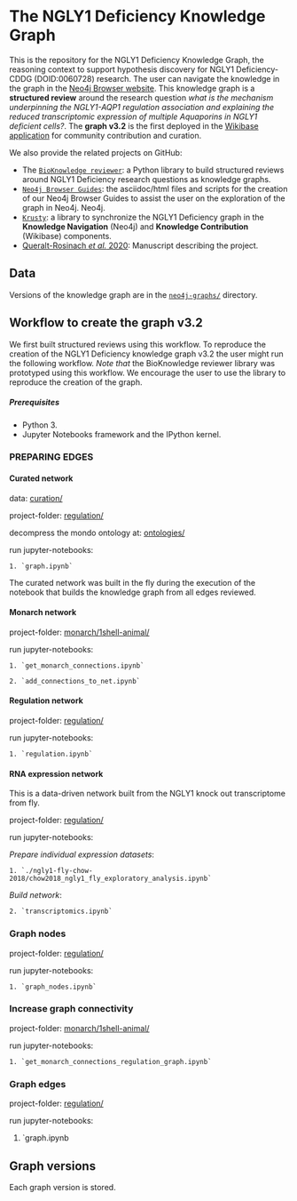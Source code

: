 # The NGLY1 Deficiency Knowledge Graph

This is the repository for the NGLY1 Deficiency Knowledge Graph, the reasoning context to support hypothesis discovery for NGLY1 Deficiency-CDDG (DOID:0060728) research. The user can navigate the knowledge in the graph in the [Neo4j Browser website](http://ngly1graph.org/). This knowledge graph is a **structured review** around the research question *what is the mechanism underpinning the NGLY1-AQP1 regulation association and explaining the reduced transcriptomic expression of multiple Aquaporins in NGLY1 deficient cells?*. The **graph v3.2** is the first deployed in the [Wikibase application](http://ngly1graph.org/contribute/) for community contribution and curation. 


We also provide the related projects on GitHub:
* The [```BioKnowledge reviewer```](https://github.com/NuriaQueralt/bioknowledge-reviewer): a Python library to build structured reviews around NGLY1 Deficiency research questions as knowledge graphs.
* [```Neo4j Browser Guides```](https://github.com/NuriaQueralt/ngly1-neo4j-guides): the asciidoc/html files and scripts for the creation of our Neo4j Browser Guides to assist the user on the exploration of the graph in Neo4j.
Neo4j.
* [```Krusty```](https://github.com/NuriaQueralt/Krusty): a library to synchronize the NGLY1 Deficiency graph in the **Knowledge Navigation** (Neo4j) and **Knowledge Contribution** (Wikibase) components.
* [Queralt-Rosinach *et al.* 2020](https://doi.org/10.1093/database/baaa015): Manuscript describing the project.

## Data

Versions of the knowledge graph are in the [```neo4j-graphs/```](./neo4j-graphs) directory.


## Workflow to create the graph v3.2

We first built structured reviews using this workflow. To reproduce the creation of the NGLY1 Deficiency knowledge graph v3.2 the user might run the following workflow. *Note that* the BioKnowledge reviewer library was prototyped using this workflow. We encourage the user to use the library to reproduce the creation of the graph.

##### Prerequisites
* Python 3.
* Jupyter Notebooks framework and the IPython kernel.


### PREPARING EDGES

#### Curated network

data: [curation/](./curation/kylo/neo4j/networks/v20180118)

project-folder: [regulation/](./regulation)

decompress the mondo ontology at: [ontologies/](./ontologies)

run jupyter-notebooks:

    1. `graph.ipynb`

The curated network was built in the fly during the execution of the notebook that builds the knowledge graph from all edges reviewed.

#### Monarch network

project-folder: [monarch/1shell-animal/](./monarch/1shell-animal)

run jupyter-notebooks:

    1. `get_monarch_connections.ipynb`

    2. `add_connections_to_net.ipynb`

#### Regulation network

project-folder: [regulation/](./regulation) 

run jupyter-notebooks:

    1. `regulation.ipynb`

#### RNA expression network

This is a data-driven network built from the NGLY1 knock out transcriptome from fly.

project-folder: [regulation/](./regulation)

run jupyter-notebooks:

_Prepare individual expression datasets_:

    1. `./ngly1-fly-chow-2018/chow2018_ngly1_fly_exploratory_analysis.ipynb`

_Build network_:

    2. `transcriptomics.ipynb`

### Graph nodes

project-folder: [regulation/](./regulation)

run jupyter-notebooks:

    1. `graph_nodes.ipynb`

### Increase graph connectivity 

project-folder: [monarch/1shell-animal/](./monarch/1shell-animal)

 run jupyter-notebooks:

    1. `get_monarch_connections_regulation_graph.ipynb`

### Graph edges

project-folder: [regulation/](./regulation)

run jupyter-notebooks:

   1. `graph.ipynb


## Graph versions

Each graph version is stored.
